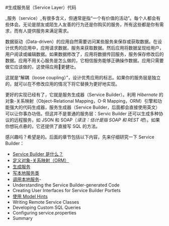 #生成服务层（Service Layer）代码

_服务（service）_有很多含义，但通常是指“一个有价值的活动”。每个人都会有些体会。无论是朋友或陌生人友善的行为还是你购买的服务，所有这些都是你有需求，而有人提供服务来满足需求。

数据驱动（Data-driven）的应用自然需要访问某些服务来保存或获取数据。在设计优秀的应用中，应用请求数据，服务来获取数据。然后应用将数据呈现给用户，用户阅读或编辑数据。如果数据修改了，应用将数据传回服务，服务保存修改后的数据。应用不用关心服务是怎么做的，它相信服务能够正确操作数据。应用只需要做它应该做的，这使得应用更健壮。

这就是“解耦（loose coupling）”，设计优秀应用的标志。如果你的服务层是独立的，就可以在不修改应用的情况下将它替换为更好地实现。

更好的实现已经有了，它就是服务生成器（Service Builder）。利用 _Hibernate_ 的对象-关系映射（Object-Relational Mapping，O-R Mapping，ORM）引擎和功能强大的代码生成器，服务生成器（Service Builder，后面都会直接使用英文）可以让你事办功倍。但这并不是普通的服务层：Servic Builder 还可以生成多种协议的远程服务，如 JSON 和 SOAP（*译注：估计是指 SOAP 和 REST 吧*）。如果你想玩点悬的，它还提供了直接写 SQL 的方法。

感兴趣吗？希望是的。后面的章节包括以下内容，先来仔细研究一下 Service Builder：

- [Service Builder 是什么？](what-is-service-builder.md)
- [定义对象-关系映射（ORM）](defining-your-object-relational-map.md)
- [生成服务](generating-services.md)
- [写本地服务类](writing-local-service-classes.md)
- [调用本地服务](calling-local-services.md)- 
- Understanding the Service Builder-generated Code
- Creating User Interfaces for Service Builder Portlets
- [使用 Model Hints](using-model-hints.md)
- Writing Remote Service Classes
- Developing Custom SQL Queries
- Configuring service.properties
- Summary
